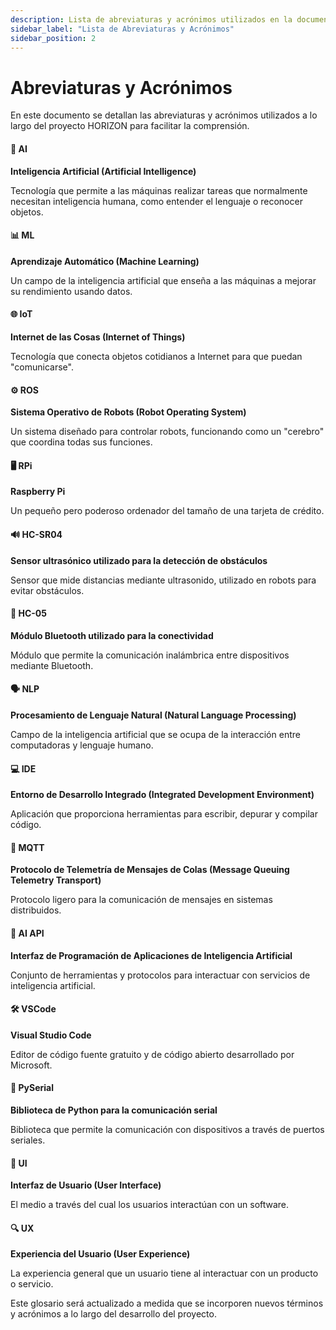 ```yaml
---
description: Lista de abreviaturas y acrónimos utilizados en la documentación del robot asistente HORIZON.
sidebar_label: "Lista de Abreviaturas y Acrónimos"
sidebar_position: 2
---
```


# Abreviaturas y Acrónimos

En este documento se detallan las abreviaturas y acrónimos utilizados a lo largo del proyecto HORIZON para facilitar la comprensión.

<div className="card-container">
  <div className="cardlist">
    <h4>🤖 AI</h4>
    <p><strong>Inteligencia Artificial (Artificial Intelligence)</strong></p>
    <p>Tecnología que permite a las máquinas realizar tareas que normalmente necesitan inteligencia humana, como entender el lenguaje o reconocer objetos.</p>
  </div>
  <div className="cardlist">
    <h4>📊 ML</h4>
    <p><strong>Aprendizaje Automático (Machine Learning)</strong></p>
    <p>Un campo de la inteligencia artificial que enseña a las máquinas a mejorar su rendimiento usando datos.</p>
  </div>
  <div className="cardlist">
    <h4>🌐 IoT</h4>
    <p><strong>Internet de las Cosas (Internet of Things)</strong></p>
    <p>Tecnología que conecta objetos cotidianos a Internet para que puedan "comunicarse".</p>
  </div>
  <div className="cardlist">
    <h4>⚙️ ROS</h4>
    <p><strong>Sistema Operativo de Robots (Robot Operating System)</strong></p>
    <p>Un sistema diseñado para controlar robots, funcionando como un "cerebro" que coordina todas sus funciones.</p>
  </div>
  <div className="cardlist">
    <h4>🖥️ RPi</h4>
    <p><strong>Raspberry Pi</strong></p>
    <p>Un pequeño pero poderoso ordenador del tamaño de una tarjeta de crédito.</p>
  </div>
  <div className="cardlist">
    <h4>🔊 HC-SR04</h4>
    <p><strong>Sensor ultrasónico utilizado para la detección de obstáculos</strong></p>
    <p>Sensor que mide distancias mediante ultrasonido, utilizado en robots para evitar obstáculos.</p>
  </div>
  <div className="cardlist">
    <h4>🔵 HC-05</h4>
    <p><strong>Módulo Bluetooth utilizado para la conectividad</strong></p>
    <p>Módulo que permite la comunicación inalámbrica entre dispositivos mediante Bluetooth.</p>
  </div>
  <div className="cardlist">
    <h4>🗣️ NLP</h4>
    <p><strong>Procesamiento de Lenguaje Natural (Natural Language Processing)</strong></p>
    <p>Campo de la inteligencia artificial que se ocupa de la interacción entre computadoras y lenguaje humano.</p>
  </div>
  <div className="cardlist">
    <h4>💻 IDE</h4>
    <p><strong>Entorno de Desarrollo Integrado (Integrated Development Environment)</strong></p>
    <p>Aplicación que proporciona herramientas para escribir, depurar y compilar código.</p>
  </div>
  <div className="cardlist">
    <h4>🔄 MQTT</h4>
    <p><strong>Protocolo de Telemetría de Mensajes de Colas (Message Queuing Telemetry Transport)</strong></p>
    <p>Protocolo ligero para la comunicación de mensajes en sistemas distribuidos.</p>
  </div>
  <div className="cardlist">
    <h4>🔌 AI API</h4>
    <p><strong>Interfaz de Programación de Aplicaciones de Inteligencia Artificial</strong></p>
    <p>Conjunto de herramientas y protocolos para interactuar con servicios de inteligencia artificial.</p>
  </div>
  <div className="cardlist">
    <h4>🛠️ VSCode</h4>
    <p><strong>Visual Studio Code</strong></p>
    <p>Editor de código fuente gratuito y de código abierto desarrollado por Microsoft.</p>
  </div>
  <div className="cardlist">
    <h4>🔗 PySerial</h4>
    <p><strong>Biblioteca de Python para la comunicación serial</strong></p>
    <p>Biblioteca que permite la comunicación con dispositivos a través de puertos seriales.</p>
  </div>
  <div className="cardlist">
    <h4>🎨 UI</h4>
    <p><strong>Interfaz de Usuario (User Interface)</strong></p>
    <p>El medio a través del cual los usuarios interactúan con un software.</p>
  </div>
  <div className="cardlist">
    <h4>🔍 UX</h4>
    <p><strong>Experiencia del Usuario (User Experience)</strong></p>
    <p>La experiencia general que un usuario tiene al interactuar con un producto o servicio.</p>
  </div>
</div>

Este glosario será actualizado a medida que se incorporen nuevos términos y acrónimos a lo largo del desarrollo del proyecto.
